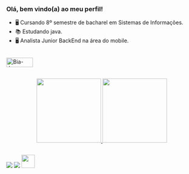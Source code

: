 ### Olá, bem vindo(a) ao meu perfil!

- 🖥 Cursando 8º semestre de bacharel em Sistemas de Informações.
- 📚 Estudando java.
- 🖥 Analista Junior BackEnd na área do mobile.

<div style="display: inline_block"><br>
  <img align="center" alt="Bia-Java" height="25" width="70" src="https://img.shields.io/badge/Java-ED8B00?style=for-the-badge&logo=java&logoColor=white">
</div>

##

<div align="center">
  <a href="https://github.com/BiancaVitoria40">
  <img height="170em" src="https://github-readme-stats.vercel.app/api?username=BiancaVitoria40&show_icons=true&theme=radical&include_all_commits=true&count_private=true"/>          
  <img height="170em" src="https://github-readme-stats.vercel.app/api/top-langs/?username=BiancaVitoria40&layout=compact&langs_count=7&theme=radical"/>
</div>

  ##
<div> 
  <a href="https://instagram.com/ois_biiah" target="_blank"><img src="https://img.shields.io/badge/-Instagram-%23E4405F?style=for-the-badge&logo=instagram&logoColor=white" target="_blank"></a>
  <a href = "biancavitoria40@gmail.com"><img src="https://img.shields.io/badge/-Gmail-%23333?style=for-the-badge&logo=gmail&logoColor=white" target="_blank"></a>
  <a href="https://www.linkedin.com/in/biancavitoria/-45875016a" target="_blank"><img src="https://cdn.jsdelivr.net/gh/devicons/devicon/icons/linkedin/linkedin-original.svg" width="35" height="35"/a> 

</div>

